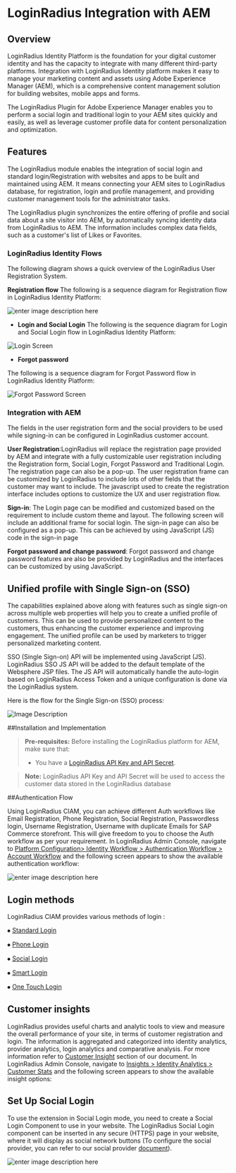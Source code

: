 
# LoginRadius Integration with AEM

## Overview

LoginRadius Identity Platform is the foundation for your digital customer identity and has the capacity to integrate with many different third-party platforms. Integration with LoginRadius Identity platform makes it easy to manage your marketing content and assets using Adobe Experience Manager (AEM), which is a comprehensive content management solution for building websites, mobile apps and forms.

The LoginRadius Plugin for Adobe Experience Manager enables you to perform a social login and traditional login to your AEM sites quickly and easily, as well as leverage customer profile data for content personalization and optimization.


## Features

The LoginRadius module enables the integration of social login and standard login/Registration with websites and apps to be built and maintained using AEM. It means connecting your AEM sites to LoginRadius database, for registration, login and profile management, and providing customer management tools for the administrator tasks.

The LoginRadius plugin synchronizes the entire offering of profile and social data about a site visitor into AEM, by automatically syncing identity data from LoginRadius to AEM. The information includes complex data fields, such as a customer's list of Likes or Favorites.



### LoginRadius Identity Flows

The following diagram shows a quick overview of the 
LoginRadius User Registration System.

**Registration flow**
The following is a sequence diagram for Registration flow in LoginRadius Identity Platform:

![enter image description here](https://apidocs.lrcontent.com/images/registration_90465d30eac3c77f21.35760726.png "enter image title here")

- **Login and Social Login**
The following is the  sequence diagram for Login and Social Login flow in LoginRadius Identity Platform:

![Login Screen](https://apidocs.lrcontent.com/images/Login_179075d30eb9dc39829.00779866.png)                                    

- **Forgot password**

The following is a sequence diagram for Forgot Password flow in LoginRadius Identity Platform:

![Forgot Password Screen](https://apidocs.lrcontent.com/images/password_66865d30ec4fc4d680.06199639.png)

### Integration with AEM
The fields in the user registration form and the social providers to be used while signing-in can be configured in LoginRadius customer account.


**User Registration**:LoginRadius will replace the registration page provided by AEM and integrate with a fully customizable user registration including the Registration form, Social Login, Forgot Password and Traditional Login. The registration page can also be a pop-up. The user registration frame can be customized by LoginRadius to include lots of other fields that the customer may want to include. The javascript used to create the registration interface includes options to customize the UX and user registration flow.

**Sign-in**: The Login page can be modified and customized based on the requirement to include custom theme and layout.  The following screen will include an additional frame for social login. The sign-in page can also be configured as a pop-up.
 This can be achieved by using JavaScript (JS) code in the sign-in page

**Forgot password and change password**: Forgot password and change password features are also be provided by LoginRadius and the interfaces can be customized by using JavaScript.

## Unified profile with Single Sign-on (SSO)    
The capabilities explained above along with features such as single sign-on across multiple web properties will help you to create a unified profile of customers. This can be used to provide personalized content to the customers, thus enhancing the customer experience and improving engagement. The unified profile can be used by marketers to trigger personalized marketing content.

SSO (Single Sign-on) API will be implemented using JavaScript (JS). LoginRadius SSO JS API will be added to the default template of the Websphere JSP files. The JS API will automatically handle the auto-login based on LoginRadius Access Token and a unique configuration is done via the LoginRadius system.

Here is the flow for the Single Sign-on (SSO) process:

![Image Description](https://apidocs.lrcontent.com/images/4_264965d304d77646723.29675722.png)
                            
##Installation and Implementation 

>**Pre-requisites:** Before installing the LoginRadius platform for AEM, make sure that:
> - You have a [LoginRadius API Key and API Secret](https://www.loginradius.com/docs/api/v2/admin-console/platform-security/api-key-and-secret/#gettingyourapikeyandsecret0).

> **Note:** LoginRadius API Key and API Secret will be used to access the customer data stored in the LoginRadius database



##Authentication Flow 

Using LoginRadius CIAM, you can achieve different Auth workflows like Email Registration, Phone Registration, Social Registration, Passwordless login, Username Registration, Username with duplicate Emails for  SAP Commerce storefront. This will give freedom to you to choose the Auth workflow as per your requirement.  In LoginRadius Admin Console, navigate to [Platform Configuration> Identity Workflow > Authentication Workflow > Account Workflow](https://adminconsole.loginradius.com/platform-configuration/identity-workflow/authentication-workflow/account-workflow) and the following screen appears to show the available authentication workflow:

![enter image description here](https://apidocs.lrcontent.com/images/Workflows_96425e91f6ecac5f89.51528349.png "Account Workflow")


## Login methods

LoginRadius CIAM provides various methods of login :

⦁ [Standard Login](https://www.loginradius.com/authentication/quick-start/standard-login/)

⦁ [Phone Login](https://www.loginradius.com/authentication/tutorial/phone-login/)

⦁ [Social Login](https://www.loginradius.com/authentication/quick-start/social-login/)

⦁ [Smart Login](https://www.loginradius.com/authentication/tutorial/smart-login/)

⦁ [One Touch Login](https://www.loginradius.com/authentication/tutorial/one-touch-login/)

## Customer insights 

LoginRadius provides useful charts and analytic tools to view and measure the overall performance of your site, in terms of customer registration and login. The information is aggregated and categorized into identity analytics, provider analytics, login analytics and comparative analysis. For more information refer to [Customer Insight](https://www.loginradius.com/docs/customer-insights/identity-analytics/) section of our document.
In LoginRadius Admin Console, navigate to [Insights > Identity Analytics >  Customer Stats](https://adminconsole.loginradius.com/insights/identity-analytics/customer-stats) and the following screen appears to show the available insight options:


## Set Up Social Login

To use the extension in Social Login mode, you need to create a Social Login Component to use in your website. The LoginRadius Social Login component can be inserted in any secure (HTTPS) page in your website, where it will display as social network buttons (To configure the social provider, you can refer to our social provider [document](https://www.loginradius.com/authentication/quick-start/social-login/)).


![enter image description here](https://apidocs.lrcontent.com/images/6_77445d304dbf7bf257.08806666.png "enter image title here")

